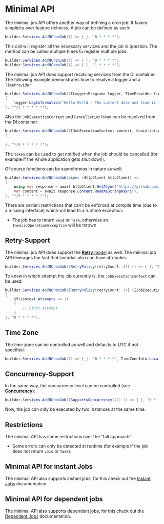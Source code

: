 # Minimal API

The minimal job API offers another way of defining a cron job. It favors simplicity over feature richness. A job can be defined as such:

```csharp
builder.Services.AddNCronJob(() => { }, "0 * * * *");
```

This call will register all the necessary services and the job in question. The method can be called multiple times to register multiple jobs:

```csharp
builder.Services.AddNCronJob(() => { }, "0 * * * *");
builder.Services.AddNCronJob(() => { }, "1 * * * *");
```

The minimal job API does support resolving services from the DI container. The following example demonstrates how to resolve a logger and a `TimeProvider`:

```csharp
builder.Services.AddNCronJob((ILogger<Program> logger, TimeProvider timeProvider) =>
{
    logger.LogInformation("Hello World - The current date and time is {Time}", timeProvider.GetLocalNow());
}, "*/5 * * * * *");
```

Also the `JobExecutionContext` and `CancellationToken` can be resolved from the DI container:

```csharp
builder.Services.AddNCronJob((IJobExecutionContext context, CancellationToken token) =>
{
    
}, "*/5 * * * * *");
```

The `token` can be used to get notified when the job should be cancelled (for example if the whole application gets shut down).

Of course functions can be asynchrnous in nature as well:
```csharp
builder.Services.AddNCronJob(async (HttpClient httpClient) =>
{
    using var response = await httpClient.GetAsync("https://github.com/NCronJob-Dev/NCronJob");
    var content = await response.Content.ReadAsStringAsync();
}, "*/5 * * * * *");
```

There are certain restrictions that can't be enforced at compile time (due to a missing interface) which will lead to a runtime exception:
 
 * The job has to return `void` or `Task`, otherwise an `InvalidOperationException` will be thrown.
  
## Retry-Support
The minimal job API does support the [**Retry** model](retry-support.md) as well. The minimal job API leverages the fact that lambdas also can have attributes:

```csharp
builder.Services.AddNCronJob([RetryPolicy(retryCount: 3)] () => { }, "0 * * * *");
```

To know in which attempt the job currently is, the `JobExecutionContext` can be used:

```csharp
builder.Services.AddNCronJob([RetryPolicy(retryCount: 3)] (IJobExecutionContext context) => 
{
    if(context.Attempts == 1)
    {
        // First attempt
    }
}, "0 * * * *");
```

## Time Zone
The time zone can be controlled as well and defaults to UTC if not specified:

```csharp
builder.Services.AddNCronJob(() => { }, "0 * * * *", TimeZoneInfo.Local);
```

## Concurrency-Support
In the same way, the concurrency level can be controlled (see [**Concurrency**](concurrency-control.md)):

```csharp
builder.Services.AddNCronJob([SupportsConcurrency(2)] () => { }, "0 * * * *");
```

Now, the job can only be executed by two instances at the same time.

## Restrictions

The minimal API has some restrictions over the "full approach":

 * Some errors can only be detected at runtime (for example if the job does not return `void` or `Task`).

## Minimal API for instant Jobs
The minimal API also supports instant jobs, for this check out the [Instant Jobs](instant-jobs.md) documentation.

## Minimal API for dependent jobs
The minimal API also supports dependent jobs, for this check out the [Dependent Jobs](model-dependencies.md#minimal-api) documentation.
